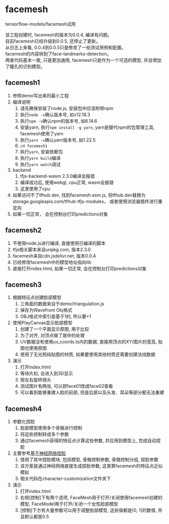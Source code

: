 # facemesh
tensorflow-models/facemesh试用

该工程创建时, facemesh的版本为0.0.4, 编译有问题。  
目前facemesh已经升级到0.0.5, 还停止了更新。  
从日志上来看, 0.0.4到0.0.5只是修改了一些测试用例和配置。  
facemesh的内容转到了face-landmarks-detection。  
两者代码基本一致, 只是更加通用, facemesh只是作为一个可选的模型, 并且增加了瞳孔的识别模型。

## facemesh1
1. 参照demo写出来的最小工程
1. 编译说明
    1. 请先确保安装了node.js, 安装包中应该附带npm
    1. 执行```node -v```确认版本号, 如v12.18.3
    1. 执行```npm -v```确认npm的版本号, 如6.14.6
    1. 安装yarn, 执行```npm install -g yarn```, yarn是替代npm的包管理工具, facemesh使用了yarn
    1. 执行```yarn -v```确认yarn版本号, 如1.22.5
    1. ```cd facemesh1```
    1. 执行```yarn```, 安装依赖包
    1. 执行```yarn build```编译
    1. 执行```yarn watch```调试 
1. backend
    1. tfjs-backend-wasm 2.3.0编译会报错
    1. 编译成功后, 使用webgl, cpu正常, wasm会报错
    1. 这里使用了cpu
1. 如果访问不了tfhub.dev, 找到facemesh.esm.js, 将tfhub.dev替换为storage.googleapis.com/tfhub-tfjs-modules， 或者使用浏览器插件进行重定向
1. 如果一切正常， 会在控制台打印predictions对象

## facemesh2
1. 不使用node.js进行编译, 直接使用已编译的脚本
1. tfjs相关脚本来自unpkg.com, 版本2.3.0
1. facemesh来自cdn.jsdelivr.net, 版本0.0.4
1. 已经修改facemesh中的模型地址指向lib
1. 直接打开index.html, 如果一切正常, 会在控制台打印predictions对象

## facemesh3
1. 根据特征点创建脸部模型
   1. 三角面的数据来自于demo/triangulation.js
   2. 保存为Wavefront Obj格式
   3. OBJ格式中索引是基于1的, 所以要+1
2. 使用PlayCanvas显示脸部模型
   1. 创建了一个平面显示原图, 用于比较
   1. 为了对齐, 对顶点做了居中的处理
   1. UV数据没有使用uv_coords.ts内的数据, 直接用顶点的XY/图片的宽高, 贴图也使用原图
   1. 使用了无光照纯贴图的材质, 如果要使用其他材质还需要创建法线数据
3. 演示
   1. 打开index.html
   1. 等待片刻, 会进入到3D显示
   1. 按左右旋转镜头
   1. 测试图片有两张, 可以把face01改成face02查看
   1. 可以看到能够重建人脸的前部, 但是后部以及头发、耳朵等部分都无法重建
   
## facemesh4
1. 参数化捏脸
   1. 脸部模型使用多个骨骼进行控制
   1. 将这些控制转成多个参数
   1. 通过facemesh获得的特征点计算这些参数, 并应用到模型上, 完成自动捏脸
1. 主要参考[基于神经网络捏脸](https://github.com/huailiang/face-nn)
    1. 借用了其中捏脸模块, 包括模型, 骨骼控制参数, 骨骼控制分组, 捏脸参数
    1. 该方案是通过神经网络直接生成捏脸参数, 这里靠facemesh的特征点近似模拟
    1. 相关代码在character-customization文件夹下
1. 演示
    1. 打开index.html
    1. 右侧[控制]下有两个选项, FaceMesh用于打开/关闭使用facemesh创建的模型, FaceModel用于打开/关闭一个女性脸部模型
    1. [控制]下方有大量参数可以用于调整脸部模型, 这些值都是[0, 1]的数值, 并且默认都是0.5